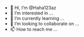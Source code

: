 - 👋 Hi, I’m @Haha123az
- 👀 I’m interested in ...
- 🌱 I’m currently learning ...
- 💞️ I’m looking to collaborate on ...
- 📫 How to reach me ...

<!---
Haha123az/Haha123az is a ✨ special ✨ repository because its `README.md` (this file) appears on your GitHub profile.
You can click the Preview link to take a look at your changes.
--->

